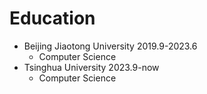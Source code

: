 # Education
- Beijing Jiaotong University 2019.9-2023.6
  - Computer Science
- Tsinghua University 2023.9-now
  - Computer Science
